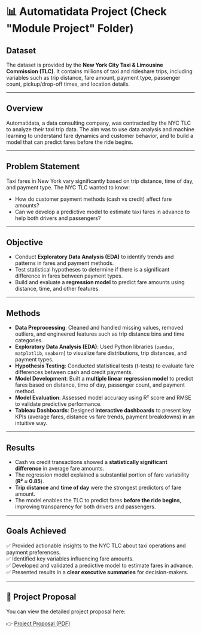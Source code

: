 # 📊 Automatidata Project (Check "Module Project" Folder)

## Dataset  
The dataset is provided by the **New York City Taxi & Limousine Commission (TLC)**. It contains millions of taxi and rideshare trips, including variables such as trip distance, fare amount, payment type, passenger count, pickup/drop-off times, and location details.  

---

## Overview  
Automatidata, a data consulting company, was contracted by the NYC TLC to analyze their taxi trip data. The aim was to use data analysis and machine learning to understand fare dynamics and customer behavior, and to build a model that can predict fares before the ride begins.  

---

## Problem Statement  
Taxi fares in New York vary significantly based on trip distance, time of day, and payment type. The NYC TLC wanted to know:  
- How do customer payment methods (cash vs credit) affect fare amounts?  
- Can we develop a predictive model to estimate taxi fares in advance to help both drivers and passengers?  

---

## Objective  
- Conduct **Exploratory Data Analysis (EDA)** to identify trends and patterns in fares and payment methods.  
- Test statistical hypotheses to determine if there is a significant difference in fares between payment types.  
- Build and evaluate a **regression model** to predict fare amounts using distance, time, and other features.  

---

## Methods  
- **Data Preprocessing**: Cleaned and handled missing values, removed outliers, and engineered features such as trip distance bins and time categories.  
- **Exploratory Data Analysis (EDA)**: Used Python libraries (`pandas`, `matplotlib`, `seaborn`) to visualize fare distributions, trip distances, and payment types.  
- **Hypothesis Testing**: Conducted statistical tests (t-tests) to evaluate fare differences between cash and credit payments.  
- **Model Development**: Built a **multiple linear regression model** to predict fares based on distance, time of day, passenger count, and payment method.  
- **Model Evaluation**: Assessed model accuracy using R² score and RMSE to validate predictive performance.
- **Tableau Dashboards**: Designed **interactive dashboards** to present key KPIs (average fares, distance vs fare trends, payment breakdowns) in an intuitive way.  


---

## Results  
- Cash vs credit transactions showed a **statistically significant difference** in average fare amounts.  
- The regression model explained a substantial portion of fare variability (**R² ≈ 0.85**).  
- **Trip distance** and **time of day** were the strongest predictors of fare amount.  
- The model enables the TLC to predict fares **before the ride begins**, improving transparency for both drivers and passengers.  

---

## Goals Achieved  
✅ Provided actionable insights to the NYC TLC about taxi operations and payment preferences.  
✅ Identified key variables influencing fare amounts.  
✅ Developed and validated a predictive model to estimate fares in advance.  
✅ Presented results in a **clear executive summaries** for decision-makers.  

---

## 📑 Project Proposal  

You can view the detailed project proposal here:  

👉 [Project Proposal (PDF)](https://github.com/AJSTYLE-lab/Data-Analyst-Portfolio/blob/main/Module%20Project/Foundation%20of%20Data%20Science/Project-Proposal.pdf)
